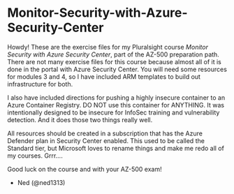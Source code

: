 # Monitor-Security-with-Azure-Security-Center
Howdy! These are the exercise files for my Pluralsight course *Monitor Security with Azure Security Center*, part of the AZ-500 preparation path. There are not many exercise files for this course because almost all of it is done in the portal with Azure Security Center. You will need some resources for modules 3 and 4, so I have included ARM templates to build out infrastructure for both.

I also have included directions for pushing a highly insecure container to an Azure Container Registry. DO NOT use this container for ANYTHING. It was intentionally designed to be insecure for InfoSec training and vulnerability detection. And it does those two things really well.

All resources should be created in a subscription that has the Azure Defender plan in Security Center enabled. This used to be called the Standard tier, but Microsoft loves to rename things and make me redo all of my courses. Grrr....

Good luck on the course and with your AZ-500 exam!

- Ned (@ned1313)

